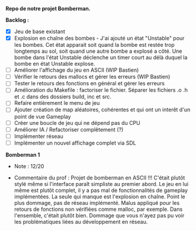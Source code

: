 **Repo de notre projet Bomberman.**




**Backlog :**
- [x] Jeu de base existant
- [x] Explosion en chaîne des bombes
        - J'ai ajouté un état "Unstable" pour les bombes. Cet état apparait soit quand la bombe est restée trop longtemps au sol, soit quand une autre bombe a explosé a côté. Une bombe dans l'état Unstable déclenche un timer court au délà duquel la bombe en état Unstable explose.
- [ ] Améliorer l'affichage du jeu en ASCII (WIP Bastien)
- [ ] Vérifier le retours des mallocs et gérer les erreurs (WIP Bastien)
- [ ] Tester le retours des fonctions en général et gérer les erreurs
- [ ] Amélioration du Makefile : factoriser le fichier. Séparer les fichiers .o .h et .c dans des dossiers build, inc et src.
- [ ] Refaire entièrement le menu de jeu
- [ ] Ajouter création de map aléatoires, cohérentes et qui ont un interêt d'un point de vue Gameplay
- [ ] Créer une boucle de jeu qui ne dépend pas du CPU
- [ ] Améliorer IA / Refactoriser complêtement (?)
- [ ] Implémenter réseau
- [ ] Implémenter un nouvel affichage complet via SDL

**Bomberman 1**
- Note : 12/20

- Commentaire du prof :
Projet de bomberman en ASCII !!! C'était plutôt stylé même si l'interface paraît simpliste au premier abord. Le jeu en lui même est plutôt complet, il y a pas mal de fonctionnalités de gameplay implémentées. La seule qui manque est l'explosion en chaîne. Point le plus dommage, pas de réseau implémenté. Malus appliqué pour les retours de fonctions non vérifiées comme malloc, par exemple. Dans l'ensemble, c'était plutôt bien. Dommage que vous n'ayez pas pu voir les problématiques liées au développement en réseau.
